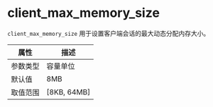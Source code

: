 # client_max_memory_size

`client_max_memory_size` 用于设置客户端会话的最大动态分配内存大小。

|  属性    | 描述     |
|----------|---------|
| 参数类型 |   容量单位      |
| 默认值   | 8MB     |
| 取值范围 | [8KB, 64MB]  |
